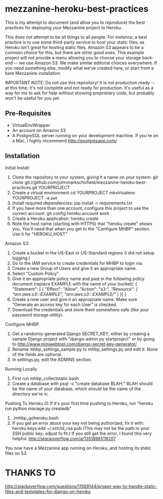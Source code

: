 mezzanine-heroku-best-practices
===============================

This is my attempt to document (and allow you to reproduce) the best practices for deploying your Mezzanine project to Heroku.

This does not attempt to be all things to all people. For instance, a best practice is to use some third-party service to host your static files, as Heroku isn't great for hosting static files. Amazon S3 appears to be a common choice for this, but there are other good ones. This example project will not provide a menu allowing you to choose your storage back-end -- we use Amazon S3. We make similar editorial choices everywhere. If you need something else, modify what we've created here, or start from a bare Mezzanine installation.



IMPORTANT NOTE:
Do not use this repository! It is not production ready -- at this time, it's not complete and not ready for production. It's useful as a way for me to ask for help without showing proprietary code, but probably won't be useful for you yet.


Pre-Requisites
--------------
* VirtualEnvWrapper
* An account on Amazon S3
* A PostgreSQL server running on your development machine. If you're on a Mac, I highly recommend http://postgresapp.com/



Installation
------------

Initial Install:
1) Clone the repository to your system, giving it a name on your system:
  git clone git://github.com/johnmarkschofield/mezzanine-heroku-best-practices.git YOURPROJECT
2) Create a virtual environment
  cd YOURPROJECT
  mkvirtualenv YOURPROJECT -a `pwd`
3) Install required dependencies:
  pip install -r requirements.txt
4) If you have more than one account, configure this project to use the correct account:
  git config heroku.account work
5) Create a Heroku application:
  heroku create
6) Note the host name (starting with HTTPS) that "heroku create" shows you. You'll need that when you get to the "Configure MHBP" section. Use it for "HEROKU_HOST"


Amazon S3:
1) Create a bucket in the US-East or US-Standard regions (I did not setup logging.)
2) Go to the IAM service to create credentials for MHBP to login via.
3) Create a new Group of Users and give it an appropriate name.
4) Select "Custom Policy"
5) Give it an appropriate policy name and past in the following policy document (replace EXAMPLE with the name of your bucket):
{
  "Statement": [ {
      "Effect": "Allow",
      "Action": "s3:*",
      "Resource": [
        "arn:aws:s3:::EXAMPLE",
        "arn:aws:s3:::EXAMPLE/*"
      ]
    }]
}
6) Create a new user and give it an appropriate name. Make sure "Generate an access key for each User" is checked.
7) Download the credentials and store them somewhere safe (like your password storage utility).

Configure MHBP
1) Get a randomly-generated Django SECRET_KEY, either by creating a sample Django project with "django-admin.py startproject" or by going to http://www.miniwebtool.com/django-secret-key-generator/
2) Rename mhbp_settings_sample.py to mhbp_settings.py and edit it. None of the fields are optional.
3) In settings.py, edit the ADMINS section.


Running Locally
1) First run mhbp_collectstatic.bash
2) Create a database with psql -c "create database BLAH;"
BLAH should be the name of your database, which should be the name of the directory we're in.

Pushing To Heroku
0) If it's your first time pushing to Heroku, run "heroku run python manage.py createdb"
1) ./mhbp_goheroku.bash
2) If you get an error about your key not being authorized, fix it with:
  heroku keys:add ~/.ssh/id_rsa.pub
(This may not be the path to your SSH public key; adjust to fit.) If you still get the error, I found this very helpful: http://stackoverflow.com/a/13518981/19207

You now have a Mezzanine app running on Heroku, and hosting its static files on S3.




THANKS TO
=========
http://stackoverflow.com/questions/11569144/proper-way-to-handle-static-files-and-templates-for-django-on-heroku

